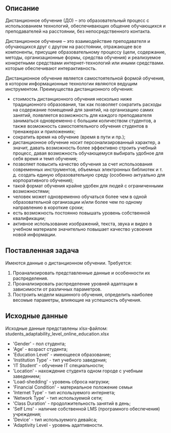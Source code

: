 <h2 align="center">
<img src=" " width="55%" >  

<h1 align="center"></h1>

## Описание
Дистанционное обучение (ДО) – это образовательный процесс с использованием технологий, обеспечивающих общение обучающихся и преподавателей на расстоянии, без непосредственного контакта.

Дистанционное обучение – это взаимодействие преподавателя и обучающихся друг с другом на расстоянии, отражающее все компоненты, присущие образовательному процессу (цели, содержание, методы, организационные формы, средства обучения) и реализуемое конкретными средствами интернет-технологий или иными средствами. которые обеспечивают интерактивность.

Дистанционное обучение является самостоятельной формой обучения, в котором информационные технологии являются ведущим инструментом. 
Преимущества дистанционного обучения:

*   стоимость дистанционного обучения несколько ниже традиционного образования, так как позволяет сократить расходы на содержание помещений для занятий, на организацию самих занятий, появляется возможность для каждого преподавателя заниматься одновременно с большим количеством студентов, а также возможность самостоятельного обучения студентов в тренажерах и приложениях;
*   сократить время на обучение (время в пути и пр.);
*   дистанционное обучение носит персонализированный характер, а значит, давать возможность более эффективно строить учебный процесс, давая возможность обучающемуся выбирать удобное для себя время и темп обучения;
*   позволяет повысить качество обучения за счет использования современных инструментов, объемных электронных библиотек и т. д. создать единую образовательную среду (особенно актуально для корпоративного обучения);
*   такой формат обучения крайне удобен для людей с ограниченными возможностями; 
*   человек может одновременно обучаться более чем в одной образовательной организации и/или более чем по одному направлению в короткие сроки;
*   есть возможность постоянно повышать уровень собственной квалификации;
*   активное использование изображений, текста, звука и видео в учебном материале значительно повышает качество усвоения новой информации.
 
## Поставленная задача
Имеются данные о дистанционном обучении.
Требуется:
1) Проанализировать представленные данные и особенности их распределения.
2)	Проанализировать распределение уровней адаптации в зависимости от различных параметров.
3)	Построить модели машинного обучения, определить наиболее весомые параметры, влияющие на успешность обучения.


## Исходные данные
 Исходные данные представлены xlsx-файлом: students_adaptability_level_online_education.xlsx
 
*  'Gender' - пол студента;
*  'Age' - возраст студента;
*  'Education Level' - имеющееся образование; 
*  'Institution Type' - тип учебного заведения;
*  'IT Student' - обучение IT специальности;
*  'Location' - нахождение студента одном городе с учебным заведением;
*  'Load-shedding' - уровень сброса нагрузки;
*  'Financial Condition' - материальное положение семьи
*  'Internet Type' - тип используемого интернета;
*  'Network Type' - тип используемой сети;
*  'Class Duration' - продолжительность занятий в день;
*  'Self Lms' - наличие собственной LMS (програмного обеспечения) учреждения;
*  'Device' - тип используемого девайса;
*  'Adaptivity Level - уровень адаптивности.

